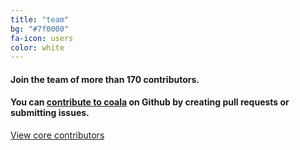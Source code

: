 ```yaml
---
title: "team"
bg: "#7f0000"
fa-icon: users
color: white
---
```


<h4>Join the team of more than <span id="contributor-count">170</span> contributors.</h4>

#### You can [contribute to coala](https://github.com/coala-analyzer/coala) on Github by creating pull requests or submitting issues.

<div id="contributors" class="clearfix">
  <div class="template contributor" style="display:none;">
    <img class="gravatar" src="" alt="">
    <div class="nick"><a></a></div>
    <div class="commits"><strong>0</strong> commits</div>
  </div>
</div>

[View core contributors](https://github.com/coala-analyzer/coala/graphs/contributors)

